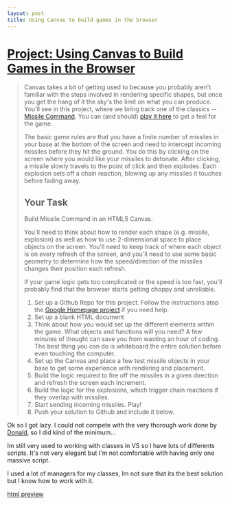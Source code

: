 ```yaml
---
layout: post
title: Using Canvas to build games in the browser
---
```


# [Project: Using Canvas to Build Games in the Browser](http://www.theodinproject.com/javascript-and-jquery/building-games-with-canvas)

<!--more-->
 
>Canvas takes a bit of getting used to because you probably aren't familiar with the steps involved in rendering specific shapes, but once you get the hang of it the sky's the limit on what you can produce.  You'll see in this project, where we bring back one of the classics -- [Missile Command](http://en.wikipedia.org/wiki/Missile_Command).  You can (and should) [play it here](http://my.ign.com/atari/missile-command) to get a feel for the game.
>
>The basic game rules are that you have a finite number of missiles in your base at the bottom of the screen and need to intercept incoming missiles before they hit the ground.  You do this by clicking on the screen where you would like your missiles to detonate.  After clicking, a missile slowly travels to the point of click and then explodes.  Each explosion sets off a chain reaction, blowing up any missiles it touches before fading away.
>
>## Your Task
>
>Build Missile Command in an HTML5 Canvas.  
>
>You'll need to think about how to render each shape (e.g. missile, explosion) as well as how to use 2-dimensional space to place objects on the screen.  You'll need to keep track of where each object is on every refresh of the screen, and you'll need to use some basic geometry to determine how the speed/direction of the missiles changes their position each refresh.
>
>If your game logic gets too complicated or the speed is too fast, you'll probably find that the browser starts getting choppy and unreliable.
>
>1. Set up a Github Repo for this project.  Follow the instructions atop the [Google Homepage project](/web-development-101/html-css) if you need help.
>1. Set up a blank HTML document
>1. Think about how you would set up the different elements within the game.  What objects and functions will you need? A few minutes of thought can save you from wasting an hour of coding.  The best thing you can do is whiteboard the entire solution before even touching the computer.
>2. Set up the Canvas and place a few test missile objects in your base to get some experience with rendering and placement.
>3. Build the logic required to fire off the missiles in a given direction and refresh the screen each increment.
>4. Build the logic for the explosions, which trigger chain reactions if they overlap with missiles.
>5. Start sending incoming missiles.  Play!
>6. Push your solution to Github and include it below.

Ok so I got lazy. I could not compete with the very thorough work done by [Donald](https://github.com/donaldali/odin-js-jquery/tree/master/missile_command), so I did kind of the minimum...

Im still very used to working with classes in VS so I have lots of differents scripts. It's not very elegant but I'm not comfortable with having only one massive script.

I used a lot of managers for my classes, Im not sure that its the best solution but I know how to work with it.

[html preview](http://htmlpreview.github.io/?https://github.com/AtActionPark/odin_missile_command/blob/master/index.html)